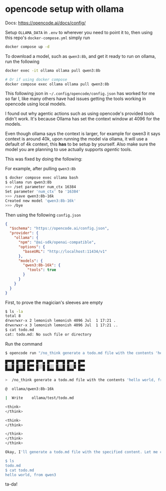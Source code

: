 # opencode setup with ollama
Docs: https://opencode.ai/docs/config/

Setup `OLLAMA_DATA` in `.env` to wherever you need to point it to, then using
this repo's `docker-compose.yml` simply run
```bash
docker compose up -d
```

To download a model, such as `qwen3:8b`, and get it ready to run on ollama, run
the following
```bash
docker exec -it ollama ollama pull qwen3:8b

# Or if using docker compose
docker compose exec ollama ollama pull qwen3:8b
```

This following json in `~/.config/opencode/config.json` has worked for me so far
I, like many others have had issues getting the tools working in opencode using
local models.

I found out why agentic actions such as using opencode's provided tools didn't work.
It's because Ollama has set the context window at 4096 for the models.

Even though ollama says the context is larger, for example for qwen3 it
says context is around 40k, upon running the model via ollama, it will use a default
of 4k context, this **has** to be setup by yourself. Also make sure the model
you are planning to use actually supports *agentic* tools.

This was fixed by doing the following:

For example, after pulling `qwen3:8b`
```bash
$ docker compose exec ollama bash
$ ollama run qwen3:8b
>>> /set parameter num_ctx 16384
Set parameter 'num_ctx' to '16384'
>>> /save qwen3:8b-16k
Created new model 'qwen3:8b-16k'
>>> /bye
```

Then using the following `config.json`
```json
{
  "$schema": "https://opencode.ai/config.json",
  "provider": {
    "ollama": {
      "npm": "@ai-sdk/openai-compatible",
      "options": {
        "baseURL": "http://localhost:11434/v1"
      },
      "models": {
        "qwen3:8b-16k": {
          "tools": true
        }
      }
    }
  }
}
```

First, to prove the magician's sleeves are empty

```bash
$ ls -la
total 8
drwxrwxr-x 2 lemonish lemonish 4096 Jul  1 17:21 .
drwxrwxr-x 3 lemonish lemonish 4096 Jul  1 17:21 ..
$ cat todo.md
cat: todo.md: No such file or directory
```

Run the command

```bash
$ opencode run "/no_think generate a todo.md file with the contents 'hello world, from qwen3' in it" --model ollama/qwen3:8b-16k

█▀▀█ █▀▀█ █▀▀ █▀▀▄ █▀▀ █▀▀█ █▀▀▄ █▀▀
█░░█ █░░█ █▀▀ █░░█ █░░ █░░█ █░░█ █▀▀
▀▀▀▀ █▀▀▀ ▀▀▀ ▀  ▀ ▀▀▀ ▀▀▀▀ ▀▀▀  ▀▀▀

>  /no_think generate a todo.md file with the contents 'hello world, from qwen3' in it

@  ollama/qwen3:8b-16k

|  Write    ollama/test/todo.md

<think>
</think>

<think>
</think>

</think>
</think>
</think>

Okay, I'll generate a todo.md file with the specified content. Let me create it for you

$ ls
todo.md
$ cat todo.md
hello world, from qwen3
```

ta-da!
